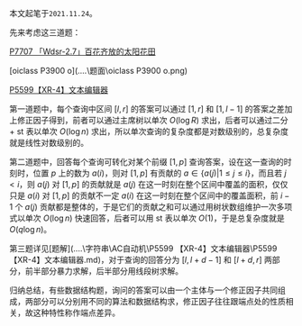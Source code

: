 本文起笔于```2021.11.24```。

先来考虑这三道题：

[P7707 「Wdsr-2.7」百花齐放的太阳花田](https://www.luogu.com.cn/problem/P7707) 

[oiclass P3900 o](..\..\题面\oiclass P3900 o.png) 

[P5599【XR-4】文本编辑器](https://www.luogu.com.cn/problem/P5599) 

第一道题中，每个查询中区间 $[l,r]$ 的答案可以通过 $[1,r]$ 和 $[1,l-1]$ 的答案之差加上修正因子得到，前者可以通过主席树以单次 $O(\log R)$ 求出，后者可以通过二分 + $\text{st}$ 表以单次 $O(\log n)$ 求出，所以单次查询的复杂度都是对数级别的，总复杂度就是线性对数级别的。

第二道题中，回答每个查询可转化对某个前缀 $[1,p]$ 查询答案，设在这一查询的时刻时，位置 $p$ 上的数为 $a(i)$，则对 $[1,p]$ 有贡献的 $a\in \{a(j)|1\leq j\leq i\}$，而且若 $j<i$，则 $a(j)$ 对 $[1,p]$ 的贡献就是 $a(j)$ 在这一时刻在整个区间中覆盖的面积，仅仅只是 $a(i)$ 对 $[1,p]$ 的贡献不一定 $a(i)$ 在这一时刻在整个区间中的覆盖面积，前 $i-1$ 个 $a(j)$ 贡献都是整体的，于是它们的贡献之和可以通过用树状数组维护一次多项式以单次 $O(\log n)$ 快速回答，后者可以用 $\text{st}$ 表以单次 $O(1)$，于是总复杂度就是 $O(q\log n)$。

第三题详见[题解](..\..\字符串\AC自动机\P5599 【XR-4】文本编辑器\P5599 【XR-4】文本编辑器.md)，对于查询的回答分为 $[l,l+d-1]$ 和 $[l+d,r]$ 两部分，前半部分暴力求解，后半部分用线段树求解。

归纳总结，有些数据结构题，询问的答案可以由一个主体与一个修正因子共同组成，两部分可以分别用不同的算法和数据结构求，修正因子往往跟端点处的性质相关，故这种特性称作端点差异。

